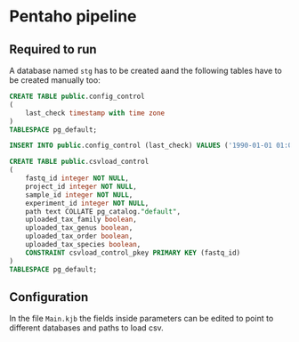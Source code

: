 # Pentaho pipeline

## Required to run

A database named `stg` has to be created aand the following tables have to be created manually too:

```sql
CREATE TABLE public.config_control
(
    last_check timestamp with time zone
)
TABLESPACE pg_default;

INSERT INTO public.config_control (last_check) VALUES ('1990-01-01 01:01:01-03');
```

```sql
CREATE TABLE public.csvload_control
(
    fastq_id integer NOT NULL,
    project_id integer NOT NULL,
    sample_id integer NOT NULL,
    experiment_id integer NOT NULL,
    path text COLLATE pg_catalog."default",
    uploaded_tax_family boolean,
    uploaded_tax_genus boolean,
    uploaded_tax_order boolean,
    uploaded_tax_species boolean,
    CONSTRAINT csvload_control_pkey PRIMARY KEY (fastq_id)
)
TABLESPACE pg_default;
```

## Configuration

In the file `Main.kjb` the fields inside parameters can be edited to point to different databases and paths to load csv.
